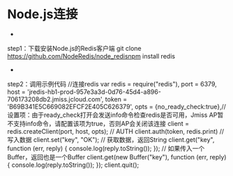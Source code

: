 # **Node.js连接**

* 
step1：下载安装Node.js的Redis客户端
git clone https://github.com/NodeRedis/node_redisnpm install redis

* 
step2：调用示例代码
//连接redis
var redis = require("redis"),
port = 6379,
host = 'jredis-hb1-prod-957e3a3d-0d76-45d4-a896-706173208db2.jmiss.jcloud.com',
token = 'B69B341E5C669082EFCF2E405C626379',
opts = {no_ready_check:true},//设置项：由于ready_check打开会发送info命令检查redis是否可用，Jmiss AP暂不支持info命令，请配置该项为true，否则AP会关闭该连接
client = redis.createClient(port, host, opts);
// AUTH
client.auth(token, redis.print)
// 写入数据
client.set("key", "OK");
// 获取数据，返回String
client.get("key", function (err, reply) {
console.log(reply.toString());
});
// 如果传入一个Buffer，返回也是一个Buffer
client.get(new Buffer("key"), function (err, reply) {
console.log(reply.toString());
});
client.quit();